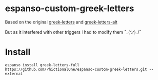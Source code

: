 # espanso-custom-greek-letters

Based on the original [greek-letters](https://hub.espanso.org/packages/greek-letters/) and [greek-letters-alt](https://github.com/Su-Well/espanso-package-greek-letters)

But as it interfered with other triggers I had to modify them ¯\_(ツ)_/¯

# Install
```
espanso install greek-letters-full https://github.com/PhictionalOne/espanso-custom-greek-letters.git --external
```
